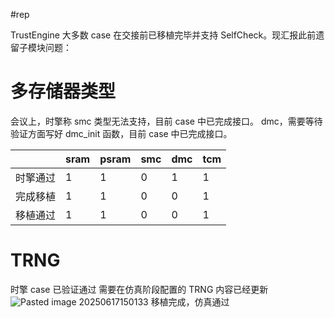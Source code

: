 #rep 

TrustEngine 大多数 case 在交接前已移植完毕并支持 SelfCheck。现汇报此前遗留子模块问题：

# 多存储器类型

会议上，时擎称 smc 类型无法支持，目前 case 中已完成接口。
dmc，需要等待验证方面写好 dmc_init 函数，目前 case 中已完成接口。

|      | sram | psram | smc | dmc | tcm |
| ---- | ---- | ----- | --- | --- | --- |
| 时擎通过 | 1    | 1     | 0   | 1   | 1   |
| 完成移植 | 1    | 1     | 0   | 0   | 1   |
| 移植通过 | 1    | 1     | 0   | 0   | 1   |

# TRNG

时擎 case 已验证通过
需要在仿真阶段配置的 TRNG 内容已经更新
![Pasted image 20250617150133](https://lincx-img.oss-cn-shanghai.aliyuncs.com/img/Pasted%20image%2020250617150133.png)
移植完成，仿真通过